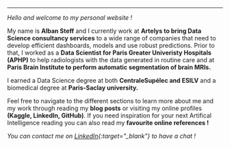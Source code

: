 ---

*Hello and welcome to my personal website !*

My name is **Alban Steff** and I currently work at **Artelys to bring Data Science consultancy services** to a wide range of companies that need to develop efficient dashboards, models and use robust predictions. Prior to that, I worked as a **Data Scientist for Paris Greater Univeristy Hospitals (APHP)** to help radiologists with the data generated in routine care and at **Paris Brain Institute to perform automatic segmentation of brain MRIs.**

I earned a Data Science degree at both **CentraleSupélec and ESILV** and a biomedical degree at **Paris-Saclay university.**

Feel free to navigate to the different sections to learn more about me and my work through reading my **blog posts** or visiting my online profiles **(Kaggle, LinkedIn, GitHub)**. If you need inspiration for your next Artifical Intelligence reading you can also read my **favourite online references !**

*You can contact me on [LinkedIn](https://www.linkedin.com/in/alban-steff-260ab715b/){:target="_blank"} to have a chat !*
